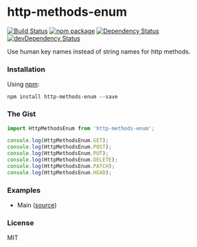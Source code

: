 # http-methods-enum

[![Build Status](https://travis-ci.org/rtkhanas/http-methods-enum.svg?branch=master)](https://travis-ci.org/rtkhanas/http-methods-enum)
[![npm package](https://badge.fury.io/js/http-methods-enum.svg)](https://www.npmjs.org/package/http-methods-enum)
[![Dependency Status](https://david-dm.org/rtkhanas/http-methods-enum.svg)](https://david-dm.org/rtkhanas/http-methods-enum)
[![devDependency Status](https://david-dm.org/rtkhanas/http-methods-enum/dev-status.svg)](https://david-dm.org/rtkhanas/http-methods-enum#info=devDependencies)

Use human key names instead of string names for http methods.

### Installation

Using [npm](https://www.npmjs.com/):

```
npm install http-methods-enum --save
```

### The Gist

```javascript
import HttpMethodsEnum from 'http-methods-enum';

console.log(HttpMethodsEnum.GET);
console.log(HttpMethodsEnum.POST);
console.log(HttpMethodsEnum.PUT);
console.log(HttpMethodsEnum.DELETE);
console.log(HttpMethodsEnum.PATCH);
console.log(HttpMethodsEnum.HEAD);
```

### Examples

* Main ([source](https://github.com/rtkhanas/http-methods-enum/tree/master/examples/main))

### License

MIT
